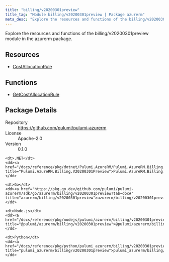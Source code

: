 ```yaml
---
title: "billing/v20200301preview"
title_tag: "Module billing/v20200301preview | Package azurerm"
meta_desc: "Explore the resources and functions of the billing/v20200301preview module in the azurerm package."
---
```


<!-- WARNING: this file was generated by Pulumi Docs Generator. -->
<!-- Do not edit by hand unless you're certain you know what you are doing! -->

Explore the resources and functions of the billing/v20200301preview module in the azurerm package.

<h2 id="resources">Resources</h2>
<ul class="api">
    <li><a href="costallocationrule" title="CostAllocationRule"><span class="symbol resource"></span>CostAllocationRule</a></li>
</ul>

<h2 id="functions">Functions</h2>
<ul class="api">
    <li><a href="getcostallocationrule" title="GetCostAllocationRule"><span class="symbol function"></span>GetCostAllocationRule</a></li>
</ul>

<h2 id="package-details">Package Details</h2>
<dl class="package-details">
	<dt>Repository</dt>
	<dd><a href="https://github.com/pulumi/pulumi-azurerm">https://github.com/pulumi/pulumi-azurerm</a></dd>
	<dt>License</dt>
	<dd>Apache-2.0</dd>
	<dt>Version</dt>
	<dd>0.1.0</dd>
</dl>



<dl class="tabular">

    <dt>.NET</dt>
    <dd><a href="/docs/reference/pkg/dotnet/Pulumi.AzureRM/Pulumi.AzureRM.Billing.V20200301Preview.html" title="Pulumi.AzureRM.Billing.V20200301Preview">Pulumi.AzureRM.Billing.V20200301Preview</a></dd>

    <dt>Go</dt>
    <dd><a href="https://pkg.go.dev/github.com/pulumi/pulumi-azurerm/sdk/go/azurerm/billing/v20200301preview?tab=doc#" title="azurerm/billing/v20200301preview">azurerm/billing/v20200301preview</a></dd>

    <dt>Node.js</dt>
    <dd><a href="/docs/reference/pkg/nodejs/pulumi/azurerm/billing/v20200301preview/#" title="@pulumi/azurerm/billing/v20200301preview">@pulumi/azurerm/billing/v20200301preview</a></dd>

    <dt>Python</dt>
    <dd><a href="/docs/reference/pkg/python/pulumi_azurerm/billing/v20200301preview" title="pulumi_azurerm/billing/v20200301preview">pulumi_azurerm/billing/v20200301preview</a></dd>

</dl>

